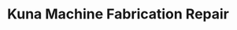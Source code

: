 ---
title: "Kuna Machine Fabrication Repair"
url: /kuna/kuna-machine-fabrication-repair/
shop: shop
---
